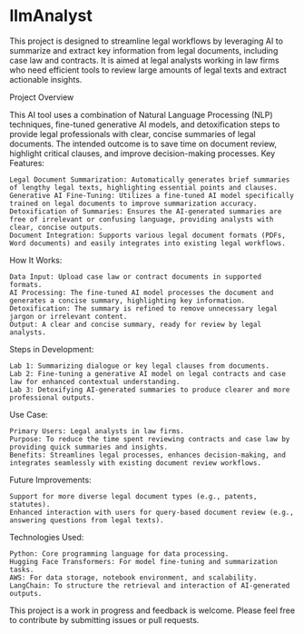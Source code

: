 # llmAnalyst
This project is designed to streamline legal workflows by leveraging AI to summarize and extract key information from legal documents, including case law and contracts. It is aimed at legal analysts working in law firms who need efficient tools to review large amounts of legal texts and extract actionable insights.

Project Overview

This AI tool uses a combination of Natural Language Processing (NLP) techniques, fine-tuned generative AI models, and detoxification steps to provide legal professionals with clear, concise summaries of legal documents. The intended outcome is to save time on document review, highlight critical clauses, and improve decision-making processes.
Key Features:

    Legal Document Summarization: Automatically generates brief summaries of lengthy legal texts, highlighting essential points and clauses.
    Generative AI Fine-Tuning: Utilizes a fine-tuned AI model specifically trained on legal documents to improve summarization accuracy.
    Detoxification of Summaries: Ensures the AI-generated summaries are free of irrelevant or confusing language, providing analysts with clear, concise outputs.
    Document Integration: Supports various legal document formats (PDFs, Word documents) and easily integrates into existing legal workflows.

How It Works:

    Data Input: Upload case law or contract documents in supported formats.
    AI Processing: The fine-tuned AI model processes the document and generates a concise summary, highlighting key information.
    Detoxification: The summary is refined to remove unnecessary legal jargon or irrelevant content.
    Output: A clear and concise summary, ready for review by legal analysts.

Steps in Development:

    Lab 1: Summarizing dialogue or key legal clauses from documents.
    Lab 2: Fine-tuning a generative AI model on legal contracts and case law for enhanced contextual understanding.
    Lab 3: Detoxifying AI-generated summaries to produce clearer and more professional outputs.

Use Case:

    Primary Users: Legal analysts in law firms.
    Purpose: To reduce the time spent reviewing contracts and case law by providing quick summaries and insights.
    Benefits: Streamlines legal processes, enhances decision-making, and integrates seamlessly with existing document review workflows.

Future Improvements:

    Support for more diverse legal document types (e.g., patents, statutes).
    Enhanced interaction with users for query-based document review (e.g., answering questions from legal texts).

Technologies Used:

    Python: Core programming language for data processing.
    Hugging Face Transformers: For model fine-tuning and summarization tasks.
    AWS: For data storage, notebook environment, and scalability.
    LangChain: To structure the retrieval and interaction of AI-generated outputs.

This project is a work in progress and feedback is welcome. Please feel free to contribute by submitting issues or pull requests.
